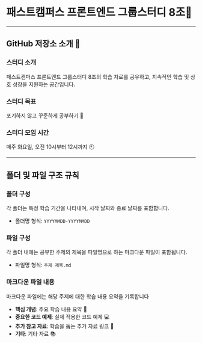 # 패스트캠퍼스 프론트엔드 그룹스터디 8조📘

<hr>

## GitHub 저장소 소개 🚀

### 스터디 소개

패스트캠퍼스 프론트엔드 그룹스터디 8조의 학습 자료를 공유하고, 지속적인 학습 및 상호 성장을 지원하는 공간입니다.

### 스터디 목표

포기하지 않고 꾸준하게 공부하기 💪

### 스터디 모임 시간

매주 화요일, 오전 10시부터 12시까지 🕙

<hr>

## 폴더 및 파일 구조 규칙

### 폴더 구성

각 폴더는 특정 학습 기간을 나타내며, 시작 날짜와 종료 날짜를 포함합니다.

- 폴더명 형식: `YYYYMMDD-YYYYMMDD`

### 파일 구성

각 폴더 내에는 공부한 주제의 제목을 파일명으로 하는 마크다운 파일이 포함됩니다.

- 파일명 형식: `주제 제목.md`

### 마크다운 파일 내용

마크다운 파일에는 해당 주제에 대한 학습 내용 요약을 기록합니다

- **핵심 개념**: 주요 학습 내용 요약 📝
- **중요한 코드 예제**: 실제 적용한 코드 예제 💻
- **추가 참고 자료**: 학습을 돕는 추가 자료 링크 🔗
- **기타**: 기타 자료 📚
